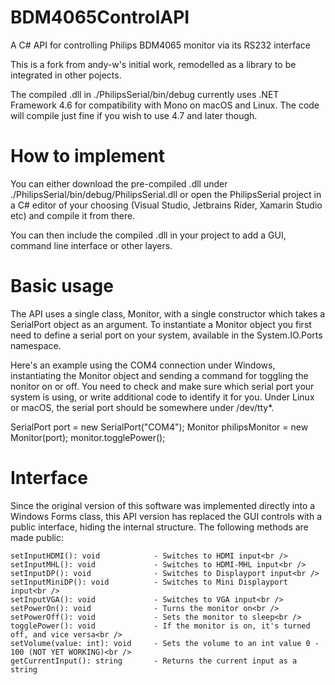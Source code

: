 # BDM4065ControlAPI
A C# API for controlling Philips BDM4065 monitor via its RS232 interface

This is a fork from andy-w's initial work, remodelled as a library to be integrated in other pojects.

The compiled .dll in ./PhilipsSerial/bin/debug currently uses .NET Framework 4.6 for compatibility with Mono on macOS and Linux. The code will compile just fine if you wish to use 4.7 and later though.

# How to implement
You can either download the pre-compiled .dll under ./PhilipsSerial/bin/debug/PhilipsSerial.dll or open the PhilipsSerial project in a C# editor of your choosing (Visual Studio, Jetbrains Rider, Xamarin Studio etc) and compile it from there.

You can then include the compiled .dll in your project to add a GUI, command line interface or other layers.

# Basic usage
The API uses a single class, Monitor, with a single constructor which takes a SerialPort object as an argument. To instantiate a Monitor object you first need to define a serial port on your system, available in the System.IO.Ports namespace.

Here's an example using the COM4 connection under Windows, instantiating the Monitor object and sending a command for toggling the nonitor on or off. You need to check and make sure which serial port your system is using, or write additional code to identify it for you. Under Linux or macOS, the serial port should be somewhere under /dev/tty*.

SerialPort port = new SerialPort("COM4");
Monitor philipsMonitor = new Monitor(port);
monitor.togglePower();

# Interface
Since the original version of this software was implemented directly into a Windows Forms class, this API version has replaced the GUI controls with a public interface, hiding the internal structure. The following methods are made public:

```
setInputHDMI(): void            - Switches to HDMI input<br />
setInputMHL(): void             - Switches to HDMI-MHL input<br />
setInputDP(): void              - Switches to Displayport input<br />
setInputMiniDP(): void          - Switches to Mini Displayport input<br />
setInputVGA(): void             - Switches to VGA input<br />
setPowerOn(): void              - Turns the monitor on<br />
setPowerOff(): void             - Sets the monitor to sleep<br />
togglePower(): void             - If the monitor is on, it's turned off, and vice versa<br />
setVolume(value: int): void     - Sets the volume to an int value 0 - 100 (NOT YET WORKING)<br />
getCurrentInput(): string       - Returns the current input as a string
```
